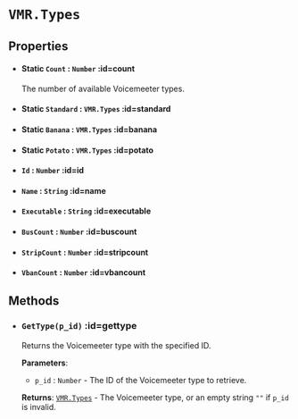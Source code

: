# `VMR.Types`  <!-- {docsify-ignore-all} -->

## Properties
* #### **Static** `Count` : `Number` :id=count
    The number of available Voicemeeter types.
* #### **Static** `Standard` : `VMR.Types` :id=standard
* #### **Static** `Banana` : `VMR.Types` :id=banana
* #### **Static** `Potato` : `VMR.Types` :id=potato
* #### `Id` : `Number` :id=id
* #### `Name` : `String` :id=name
* #### `Executable` : `String` :id=executable
* #### `BusCount` : `Number` :id=buscount
* #### `StripCount` : `Number` :id=stripcount
* #### `VbanCount` : `Number` :id=vbancount

## Methods

* ### `GetType(p_id)` :id=gettype
    Returns the Voicemeeter type with the specified ID.

  **Parameters**:
  - `p_id` : `Number` - The ID of the Voicemeeter type to retrieve.
    
  **Returns**: [`VMR.Types`](/classes/vmr.types) - The Voicemeeter type, or an empty string `""` if `p_id` is invalid.
